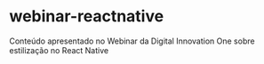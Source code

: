 # webinar-reactnative
Conteúdo apresentado no Webinar da Digital Innovation One sobre estilização no React Native
